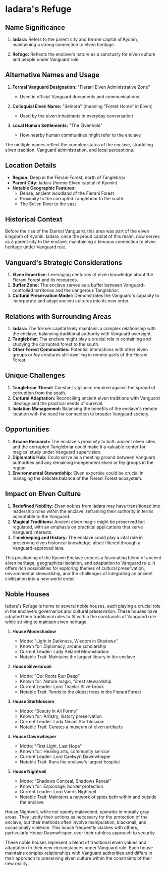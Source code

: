 # Iadara's Refuge

## Name Significance

1. **Iadara:** Refers to the parent city and former capital of Kyonin, maintaining a strong connection to elven heritage.

2. **Refuge:** Reflects the enclave's nature as a sanctuary for elven culture and people under Vanguard rule.

## Alternative Names and Usage

1. **Formal Vanguard Designation:** "Fierani Elven Administrative Zone"
   - Used in official Vanguard documents and communications

2. **Colloquial Elven Name:** "Selnora" (meaning "Forest Home" in Elven)
   - Used by the elven inhabitants in everyday conversation

3. **Local Human Settlements:** "The Elvenhold"
   - How nearby human communities might refer to the enclave

The multiple names reflect the complex status of the enclave, straddling elven tradition, Vanguard administration, and local perceptions.

## Location Details
- **Region:** Deep in the Fierani Forest, north of Tanglebriar
- **Parent City:** Iadara (former Elven capital of Kyonin)
- **Notable Geographic Features:** 
  - Dense, ancient woodland of the Fierani Forest
  - Proximity to the corrupted Tanglebriar to the south
  - The Sellen River to the east

## Historical Context
Before the rise of the Eternal Vanguard, this area was part of the elven kingdom of Kyonin. Iadara, once the proud capital of this realm, now serves as a parent city to the enclave, maintaining a tenuous connection to elven heritage under Vanguard rule.

## Vanguard's Strategic Considerations
1. **Elven Expertise:** Leveraging centuries of elven knowledge about the Fierani Forest and its resources.
2. **Buffer Zone:** The enclave serves as a buffer between Vanguard-controlled territories and the dangerous Tanglebriar.
3. **Cultural Preservation Model:** Demonstrates the Vanguard's capacity to incorporate and adapt ancient cultures into its new order.

## Relations with Surrounding Areas
1. **Iadara:** The former capital likely maintains a complex relationship with the enclave, balancing traditional authority with Vanguard oversight.
2. **Tanglebriar:** The enclave might play a crucial role in containing and studying the corrupted forest to the south.
3. **Other Forest Communities:** Potential interactions with other elven groups or fey creatures still dwelling in remote parts of the Fierani Forest.

## Unique Challenges
1. **Tanglebriar Threat:** Constant vigilance required against the spread of corruption from the south.
2. **Cultural Adaptation:** Reconciling ancient elven traditions with Vanguard ideology and the practical needs of survival.
3. **Isolation Management:** Balancing the benefits of the enclave's remote location with the need for connection to broader Vanguard society.

## Opportunities
1. **Arcane Research:** The enclave's proximity to both ancient elven sites and the corrupted Tanglebriar could make it a valuable center for magical study under Vanguard supervision.
2. **Diplomatic Hub:** Could serve as a meeting ground between Vanguard authorities and any remaining independent elven or fey groups in the region.
3. **Environmental Stewardship:** Elven expertise could be crucial in managing the delicate balance of the Fierani Forest ecosystem.

## Impact on Elven Culture
1. **Redefined Nobility:** Elven nobles from Iadara may have transitioned into leadership roles within the enclave, reframing their authority in terms acceptable to the Vanguard.
2. **Magical Traditions:** Ancient elven magic might be preserved but regulated, with an emphasis on practical applications that serve Vanguard interests.
3. **Timekeeping and History:** The enclave could play a vital role in preserving elven historical knowledge, albeit filtered through a Vanguard-approved lens.

This positioning of the Kyonin Enclave creates a fascinating blend of ancient elven heritage, geographical isolation, and adaptation to Vanguard rule. It offers rich possibilities for exploring themes of cultural preservation, environmental stewardship, and the challenges of integrating an ancient civilization into a new world order.

## Noble Houses

Iadara's Refuge is home to several noble houses, each playing a crucial role in the enclave's governance and cultural preservation. These houses have adapted their traditional roles to fit within the constraints of Vanguard rule while striving to maintain elven heritage.

1. **House Moonshadow**
   - Motto: "Light in Darkness, Wisdom in Shadows"
   - Known for: Diplomacy, arcane scholarship
   - Current Leader: Lady Aelariel Moonshadow
   - Notable Trait: Maintains the largest library in the enclave

2. **House Silverbrook**
   - Motto: "Our Roots Run Deep"
   - Known for: Nature magic, forest stewardship
   - Current Leader: Lord Thaelar Silverbrook
   - Notable Trait: Tends to the oldest trees in the Fierani Forest

3. **House Starblossom**
   - Motto: "Beauty in All Forms"
   - Known for: Artistry, history preservation
   - Current Leader: Lady Ninael Starblossom
   - Notable Trait: Curates a museum of elven artifacts

4. **House Dawnwhisper**
   - Motto: "First Light, Last Hope"
   - Known for: Healing arts, community service
   - Current Leader: Lord Caelwyn Dawnwhisper
   - Notable Trait: Runs the enclave's largest hospital

5. **House Nightveil**
   - Motto: "Shadows Conceal, Shadows Reveal"
   - Known for: Espionage, border protection
   - Current Leader: Lord Vaeris Nightveil
   - Notable Trait: Maintains a network of spies both within and outside the enclave

House Nightveil, while not openly malevolent, operates in morally gray areas. They justify their actions as necessary for the protection of the enclave, but their methods often involve manipulation, blackmail, and occasionally violence. This house frequently clashes with others, particularly House Dawnwhisper, over their ruthless approach to security.

These noble houses represent a blend of traditional elven values and adaptation to their new circumstances under Vanguard rule. Each house maintains complex relationships with Vanguard authorities and differs in their approach to preserving elven culture within the constraints of their new reality.